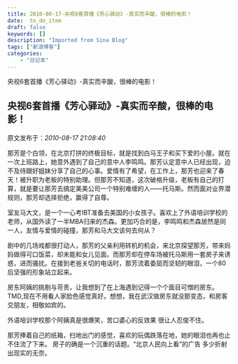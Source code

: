 ```yaml
---
title: 2010-08-17-央视6套首播《芳心驿动》-真实而辛酸，很棒的电影！
date:  to_do_item
draft: false
keywords: []
description: "Imported from Sina Blog"
tags: ["新浪博客"]
categories: 
    - "日记本"
---
```

央视6套首播《芳心驿动》-真实而辛酸，很棒的电影！
## 央视6套首播《芳心驿动》-真实而辛酸，很棒的电影！

 原文发布于：*2010-08-17 21:08:40*

   
那芳是个白领，在北京打拼的终极目标，就是找到白马王子和买下爱的小屋。就在一次上班路上，她意外遇到了自己的意中人李鸣鸣。那芳认定意中人已经出现，迫不及待跟好姐妹分享了自己的心事。爱情有了希望，在工作上，那芳也迎来了春天！被升职为老板的特别助理。但那芳不知道，这次破格升级，老板有自己的打算，就是要让那芳去搞定美美公司一个特别难缠的人——托马斯。然而面对业界潜规则，那芳却选择拒绝，赢得了自尊。

室友马大文，是一个一心考IBT准备去美国的小女孩子。喜欢上了外语培训学校的老师，从国外读了一半MBA归来的杰森。更加巧合的是，李鸣鸣和杰森居然是同一人，友情与爱情的碰撞，那芳和马大文该何去何从？

剧中的几场戏都很打动人，那芳的父亲利用转机的机会，来北京探望那芳，带来妈妈做得可口饭菜，却未能和女儿见面。而那芳却在停车场被托马斯用一套房子来诱惑，进而骚扰。在接到老爸关切的电话时，那芳流着委屈而坚韧的眼泪，一个80后坚强的形象站立起来。

房东阿姨的挑剔与苛责，让我想到了在上海遇到记得一个个面目可憎的房东。TMD,现在不用看人家脸色感觉真好。想想，我在武汉做房东就没那变态，和房客交朋友，相敬如宾的。

外语培训学校那个阿姨真是很爆笑，苦口婆心的反效果 很让人忍俊不住。

那芳捧着自己的纸箱，扫地出门的感觉，喜欢的玩偶跌落在地，她的眼泪也再也止不住流了下来。
房子的确是一个沉重的话题。“北京人民向上看”的广告 多少折射出现实的无奈。


